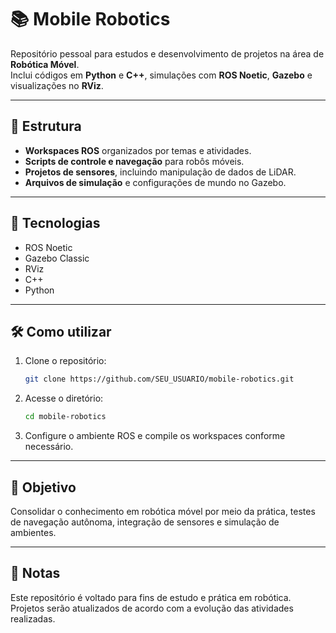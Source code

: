 # 📚 Mobile Robotics

Repositório pessoal para estudos e desenvolvimento de projetos na área de **Robótica Móvel**.  
Inclui códigos em **Python** e **C++**, simulações com **ROS Noetic**, **Gazebo** e visualizações no **RViz**.

---

## 📂 Estrutura

- **Workspaces ROS** organizados por temas e atividades.
- **Scripts de controle e navegação** para robôs móveis.
- **Projetos de sensores**, incluindo manipulação de dados de LiDAR.
- **Arquivos de simulação** e configurações de mundo no Gazebo.

---

## 🚀 Tecnologias

- ROS Noetic
- Gazebo Classic
- RViz
- C++
- Python

---

## 🛠️ Como utilizar

1. Clone o repositório:
    ```bash
    git clone https://github.com/SEU_USUARIO/mobile-robotics.git
    ```
2. Acesse o diretório:
    ```bash
    cd mobile-robotics
    ```
3. Configure o ambiente ROS e compile os workspaces conforme necessário.

---

## 🎯 Objetivo

Consolidar o conhecimento em robótica móvel por meio da prática, testes de navegação autônoma, integração de sensores e simulação de ambientes.

---

## 📎 Notas

Este repositório é voltado para fins de estudo e prática em robótica.  
Projetos serão atualizados de acordo com a evolução das atividades realizadas.

